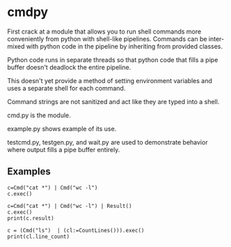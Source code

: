 # cmdpy

First crack at a module that allows you to run shell commands more
conveniently from python with shell-like pipelines.  Commands can be
inter-mixed with python code in the pipeline by inheriting from
provided classes.

Python code runs in separate threads so that python code that fills a
pipe buffer doesn't deadlock the entire pipeline.

This doesn't yet provide a method of setting environment variables and
uses a separate shell for each command.

Command strings are not sanitized and act like they are typed into a
shell.

cmd.py is the module.

example.py shows example of its use.

testcmd.py, testgen.py, and wait.py are used to demonstrate behavior
where output fills a pipe buffer entirely.

Examples
--------

````
c=Cmd("cat *") | Cmd("wc -l")
c.exec()

c=Cmd("cat *") | Cmd("wc -l") | Result()
c.exec()
print(c.result)

c = (Cmd("ls")  | (cl:=CountLines())).exec()
print(cl.line_count)
````
